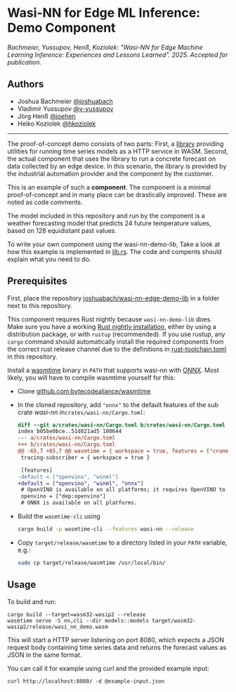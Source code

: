 # Wasi-NN for Edge ML Inference: Demo Component

*Bachmeier, Yussupov, Henß, Koziolek: "Wasi-NN for Edge Machine
Learning Inference: Experiences and Lessons Learned". 2025. Accepted
for publication.*

## Authors

- Joshua Bachmeier [@joshuabach](https://github.com/joshuabach)
- Vladimir Yussupov [@v-yussupov](https://github.com/v-yussupov)
- Jörg Henß [@joehen](https://github.com/joehen)
- Heiko Koziolek [@hkoziolek](https://github.com/hkoziolek)

---

The proof-of-concept demo consists of two parts: First, a
[library](https://github.com/joshuabach/wasi-nn-edge-demo-lib)
providing utilities for running time series models as a HTTP service
in WASM. Second, the actual component that uses the library to run a
concrete forecast on data collected by an edge device. In this
scenario, the library is provided by the industrial automation
provider and the component by the customer.

This is an example of such a **component**. The component is a minimal
proof-of-concept and in many place can be drastically improved. These
are noted as code comments.

The model included in this repository and run by the component is a
weather forecasting model that predicts 24 future temperature values,
based on 128 equidistant past values.

To write your own component using the wasi-nn-demo-lib, Take a look at
how this example is implemented in [lib.rs](src/lib.rs). The code and
compents should explain what you need to do.

## Prerequisites

First, place the repository 
[joshuabach/wasi-nn-edge-demo-lib](https://github.com/joshuabach/wasi-nn-edge-demo-lib) 
in a folder next to this repository.

This component requires Rust nightly because `wasi-nn-demo-lib` does.
Make sure you have a working [Rust nightly
installation](https://www.rust-lang.org/tools/install), either by
using a distribution package, or with `rustup` (recommended). If you
use rustup, any `cargo` command should automatically install the
required components from the correct rust release channel due to the
definitions in [rust-toolchain.toml](rust-toolchain.toml) in this
repository.

Install a [wasmtime](https://github.com/bytecodealliance/wasmtime)
binary in `PATH` that supports wasi-nn with [ONNX](https://onnx.ai).
Most likely, you will have to compile wasmtime yourself for this:
- Clone [github.com:bytecodealiance/wasmtime](https://github.com/bytecodealliance/wasmtime)
- In the cloned repository, add `"onnx"` to the default features of
  the sub crate *wasi-nn* in`crates/wasi-nn/Cargo.toml`:

  ```diff
  diff --git a/crates/wasi-nn/Cargo.toml b/crates/wasi-nn/Cargo.toml
  index b05be0bce..51d821ad5 100644
  --- a/crates/wasi-nn/Cargo.toml
  +++ b/crates/wasi-nn/Cargo.toml
  @@ -65,7 +65,7 @@ wasmtime = { workspace = true, features = ["cranelift", 'signals-based-traps'] }
   tracing-subscriber = { workspace = true }

   [features]
  -default = ["openvino", "winml"]
  +default = ["openvino", "winml", "onnx"]
   # OpenVINO is available on all platforms; it requires OpenVINO to be installed.
   openvino = ["dep:openvino"]
   # ONNX is available on all platforms.
  ```
- Build the `wasmtime-cli` using
  ```bash
  cargo build -p wasmtime-cli --features wasi-nn --release
  ```
- Copy `target/release/wasmtime` to a directory listed in your `PATH` variable, e.g.:
  ```bash
  sudo cp target/release/wasmtime /usr/local/bin/
  ```

## Usage

To build and run:
```
cargo build --target=wasm32-wasip2 --release
wasmtime serve -S nn,cli --dir models::models target/wasm32-wasip2/release/wasi_nn_demo.wasm
```

This will start a HTTP server listening on port 8080, which expects a
JSON request body containing time series data and returns the forecast
values as JSON in the same format.

You can call it for example using curl and the provided example input:
```
curl http://localhost:8080/ -d @example-input.json
```
